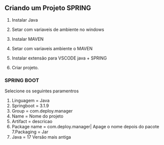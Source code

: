 ## Criando um Projeto SPRING

1. Instalar Java
1. Setar com variaveis de ambiente no windows
1. Instalar MAVEN
1. Setar com variaveis ambiente o MAVEN

1. Instalar extensão para VSCODE java + SPRING

1. Criar projeto.

### SPRING BOOT
Selecione os seguintes paramentros

1. Linguagem = Java
2. Springboot = 3.1.9
3. Group = com.deploy.manager
4. Name = Nome do projeto
5. Artifact = descricao
6. Package name = com.deploy.manager| Apage o nome depois do pacote
7.Packaging = Jar
8. Java = 17 Versão mais antiga